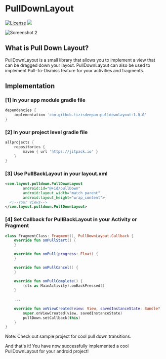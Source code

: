 # PullDownLayout
[![License](https://img.shields.io/badge/license-Apache%202-4EB1BA.svg?style=flat-square)](https://www.apache.org/licenses/LICENSE-2.0.html)
[![](https://jitpack.io/v/tizisdeepan/pulldownlayout.svg)](https://jitpack.io/#tizisdeepan/pulldownlayout)

![Screenshot 2](https://github.com/tizisdeepan/pulldownlayout/raw/master/Screenshots/ss.gif)
## What is Pull Down Layout?
PullDownLayout is a small library that allows you to implement a view that can be dragged down your layout. PullDownLayout can also be used to implement Pull-To-Dismiss feature for your activities and fragments.

## Implementation
### [1] In your app module gradle file

``` groovy
dependencies {
    implementation 'com.github.tizisdeepan:pulldownlayout:1.0.0'
}
```

### [2] In your project level gradle file

``` groovy
allprojects {
    repositories {
        maven { url 'https://jitpack.io' }
    }
}
```

### [3] Use PullBackLayout in your layout.xml

``` xml
<com.layout.pulldown.PullDownLayout
        android:id="@+id/pullDown"
        android:layout_width="match_parent"
        android:layout_height="wrap_content">
  <!--Your Views-->
</com.layout.pulldown.PullDownLayout>
```

### [4] Set Callback for PullBackLayout in your Activity or Fragment

``` kotlin
class FragmentClass: Fragment(), PullDownLayout.Callback {
    override fun onPullStart() {
    }

    override fun onPull(progress: Float) {
    }

    override fun onPullCancel() {
    }

    override fun onPullComplete() {
        (ctx as MainActivity).onBackPressed()
    }
    
    ...
    
    override fun onViewCreated(view: View, savedInstanceState: Bundle?) {
        super.onViewCreated(view, savedInstanceState)
        pullDown.setCallback(this)
    }
}
```
Note: Check out sample project for cool pull down transitions.

And that's it! You have now successfully implemented a cool PullDownLayout for your android project!
